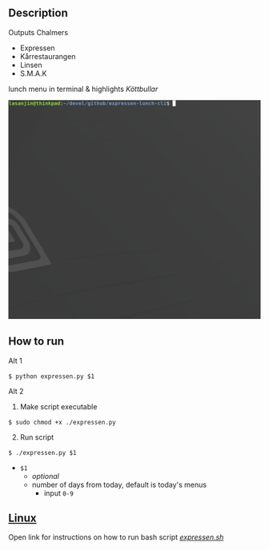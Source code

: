 ## Description
Outputs Chalmers
- Expressen
- Kårrestaurangen
- Linsen
- S.M.A.K
  
lunch menu in terminal & highlights *Köttbullar* 

<img src="resources/gif-py.gif" width="640">

## How to run
Alt 1

```
$ python expressen.py $1
```
Alt 2

1. Make script executable
```
$ sudo chmod +x ./expressen.py
```

2. Run script
```
$ ./expressen.py $1
```

- `$1`
  -  *optional* 
  -  number of days from today, default is today's menus
     -  input `0-9`


## [Linux](resources/README.md)
Open link for instructions on how to run bash script [*expressen.sh*](expressen.sh)